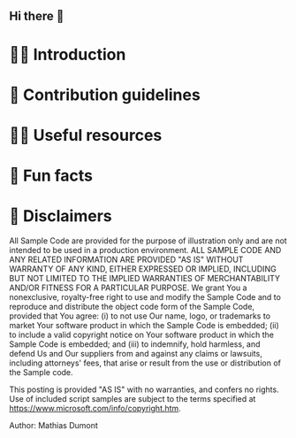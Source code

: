 ## Hi there 👋

# 🙋‍♀️ Introduction 
# 🌈 Contribution guidelines
# 👩‍💻 Useful resources
# 🍿 Fun facts


# 📍 Disclaimers

All Sample Code are provided for the purpose of illustration only and are not intended to be used in a production environment.  ALL SAMPLE CODE AND ANY RELATED INFORMATION ARE PROVIDED "AS IS" WITHOUT WARRANTY OF ANY KIND, EITHER EXPRESSED OR IMPLIED, INCLUDING BUT NOT LIMITED TO THE IMPLIED WARRANTIES OF MERCHANTABILITY AND/OR FITNESS FOR A PARTICULAR PURPOSE.  We grant You a nonexclusive, royalty-free right to use and modify the Sample Code and to reproduce and distribute the object code form of the Sample Code, provided that You agree:
(i) to not use Our name, logo, or trademarks to market Your software product in which the Sample Code is embedded;
(ii) to include a valid copyright notice on Your software product in which the Sample Code is embedded;
 and (iii) to indemnify, hold harmless, and defend Us and Our suppliers from and against any claims or lawsuits, including attorneys' fees, that arise or result from the use or distribution of the Sample code.

This posting is provided "AS IS" with no warranties, and confers no rights. Use of included script samples are subject to the terms specified at https://www.microsoft.com/info/copyright.htm.

Author: Mathias Dumont

<!--

**Here are some ideas to get you started:**

🙋‍♀️ A short introduction - what is your organization all about?
🌈 Contribution guidelines - how can the community get involved?
👩‍💻 Useful resources - where can the community find your docs? Is there anything else the community should know?
🍿 Fun facts - what does your team eat for breakfast?
🧙 Remember, you can do mighty things with the power of [Markdown](https://docs.github.com/github/writing-on-github/getting-started-with-writing-and-formatting-on-github/basic-writing-and-formatting-syntax)
-->
